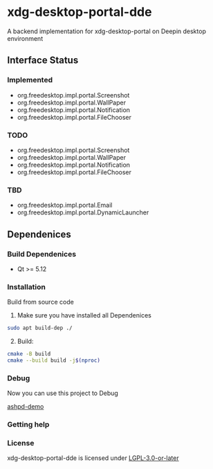 # xdg-desktop-portal-dde

A backend implementation for xdg-desktop-portal on Deepin desktop environment

## Interface Status

### Implemented

* org.freedesktop.impl.portal.Screenshot
* org.freedesktop.impl.portal.WallPaper
* org.freedesktop.impl.portal.Notification
* org.freedesktop.impl.portal.FileChooser

### TODO

* org.freedesktop.impl.portal.Screenshot
* org.freedesktop.impl.portal.WallPaper
* org.freedesktop.impl.portal.Notification
* org.freedesktop.impl.portal.FileChooser

### TBD

* org.freedesktop.impl.portal.Email
* org.freedesktop.impl.portal.DynamicLauncher

## Dependenices

### Build Dependenices

* Qt >= 5.12

### Installation

Build from source code 

1. Make sure you have installed all Dependenices

```bash
sudo apt build-dep ./
```

2. Build:

```bash
cmake -B build
cmake --build build -j$(nproc)
```

### Debug

Now you can use this project to Debug

[ashpd-demo](https://github.com/bilelmoussaoui/ashpd)

### Getting help

### License

xdg-desktop-portal-dde is licensed under [LGPL-3.0-or-later](LICENSES)

